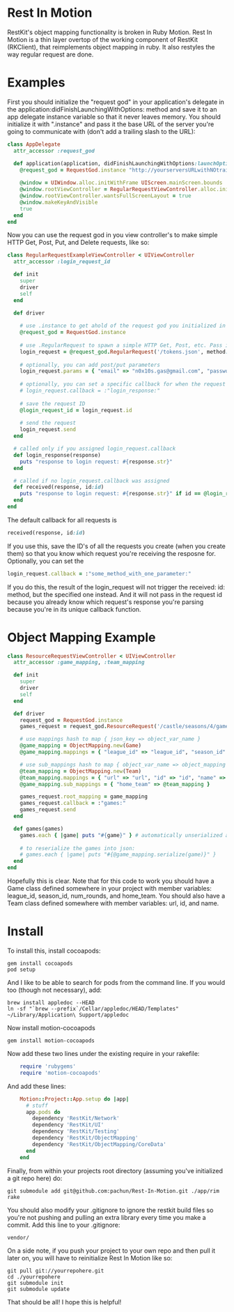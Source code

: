# Rest In Motion

RestKit's object mapping functionality is broken in Ruby Motion. Rest In Motion is a thin layer overtop of the 
working component of RestKit (RKClient), that reimplements object mapping in ruby. It also restyles the way 
regular request are done.

# Examples

First you should initialize the "request god" in your application's delegate in the 
application:didFinishLaunchingWithOptions: method and save it to an app delegate instance variable so that it never
leaves memory. You should initialize it with ".instance" and pass it the base URL of the server you're going to 
communicate with (don't add a trailing slash to the URL):

```ruby
class AppDelegate
  attr_accessor :request_god

  def application(application, didFinishLaunchingWithOptions:launchOptions)
    @request_god = RequestGod.instance "http://yourserversURLwithNOtrailingslash.com"
  
    @window = UIWindow.alloc.initWithFrame UIScreen.mainScreen.bounds
    @window.rootViewController = RegularRequestViewController.alloc.init
    @window.rootViewController.wantsFullScreenLayout = true
    @window.makeKeyAndVisible
    true
  end
end
```

Now you can use the request god in you view controller's to make simple HTTP Get, Post, Put, and Delete requests, like so:

```ruby
class RegularRequestExampleViewController < UIViewController
  attr_accessor :login_request_id

  def init
    super
    driver
    self
  end

  def driver
  
    # use .instance to get ahold of the request god you initialized in your app delegate
    @request_god = RequestGod.instance
    
    # use .RegularRequest to spawn a simple HTTP Get, Post, etc. Pass in the resource path, method, and callback delegate
    login_request = @request_god.RegularRequest('/tokens.json', method:POST, delegate:self)
    
    # optionally, you can add post/put parameters
    login_request.params = { "email" => "n0x10s.gas@gmail.com", "password" => "password" }
    
    # optionally, you can set a specific callback for when the request results return; more on this later
    # login_request.callback = :"login_response:"
    
    # save the request ID
    @login_request_id = login_request.id
    
    # send the request
    login_request.send
  end

  # called only if you assigned login_request.callback
  def login_response(response)
    puts "response to login request: #{response.str}"
  end

  # called if no login_request.callback was assigned
  def received(response, id:id)
    puts "response to login request: #{response.str}" if id == @login_request_id
  end
end
```

The default callback for all requests is
```ruby
received(response, id:id)
```
If you use this, save the ID's of all the requests you create (when you create them) so that you know which 
request you're receiving the resposne for. Optionally, you can set the
```ruby
login_request.callback = :"some_method_with_one_parameter:"
```
If you do this, the result of the login_request will not trigger the received: id: method, but the specified one instead. 
And it will not pass in the request id because you already know which request's response you're parsing because you're 
in its unique callback function.

# Object Mapping Example

```ruby
class ResourceRequestViewController < UIViewController
  attr_accessor :game_mapping, :team_mapping

  def init
    super
    driver
    self
  end

  def driver
    request_god = RequestGod.instance
    games_request = request_god.ResourceRequest('/castle/seasons/4/games.json?auth_token=tok', method:GET, delegate:self)

    # use mappings hash to map { json_key => object_var_name }
    @game_mapping = ObjectMapping.new(Game)
    @game_mapping.mappings = { "league_id" => "league_id", "season_id" => "season_id", "rounds_count" => "num_rounds", "home_team" => "home_team" }

    # use sub_mappings hash to map { object_var_name => object_mapping }
    @team_mapping = ObjectMapping.new(Team)
    @team_mapping.mappings = { "url" => "url", "id" => "id", "name" => "name" }
    @game_mapping.sub_mappings = { "home_team" => @team_mapping }

    games_request.root_mapping = game_mapping
    games_request.callback = :"games:"
    games_request.send
  end

  def games(games)
    games.each { |game| puts "#{game}" } # automatically unserialized and mapped to an array of game ojects
    
    # to reserialize the games into json:
    # games.each { |game| puts "#{@game_mapping.serialize(game)}" }
  end
end
```

Hopefully this is clear. Note that for this code to work you should have a Game class defined somewhere in your project 
with member variables: league_id, season_id, num_rounds, and home_team. You should also have a Team class defined 
somewhere with member variables: url, id, and name.

# Install

To install this, install cocoapods:

    gem install cocoapods
    pod setup
    
And I like to be able to search for pods from the command line. If you would too (though not necessary), add:

    brew install appledoc --HEAD
    ln -sf "`brew --prefix`/Cellar/appledoc/HEAD/Templates" ~/Library/Application\ Support/appledoc
    
Now install motion-cocoapods

    gem install motion-cocoapods
    
Now add these two lines under the existing require in your rakefile:
```ruby
    require 'rubygems'
    require 'motion-cocoapods'
```
    
And add these lines:
```ruby
    Motion::Project::App.setup do |app|
      # stuff
      app.pods do
        dependency 'RestKit/Network'
        dependency 'RestKit/UI'
        dependency 'RestKit/Testing'
        dependency 'RestKit/ObjectMapping'
        dependency 'RestKit/ObjectMapping/CoreData'
      end
    end
```

Finally, from within your projects root directory (assuming you've initialized a git repo here) do:

    git submodule add git@github.com:pachun/Rest-In-Motion.git ./app/rim
    rake

You should also modify your .gitignore to ignore the restkit build files so you're not pushing and pulling an 
extra library every time you make a commit. Add this line to your .gitignore:

    vendor/
    
On a side note, if you push your project to your own repo and then pull it later on, you will have to reinitialize 
Rest In Motion like so:

    git pull git://yourrepohere.git
    cd ./yourrepohere
    git submodule init
    git submodule update
    
That should be all! I hope this is helpful!